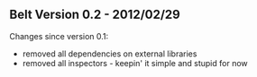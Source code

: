 Belt Version 0.2 - 2012/02/29
---------------------------
Changes since version 0.1:
*   removed all dependencies on external libraries
*   removed all inspectors - keepin' it simple and stupid for now